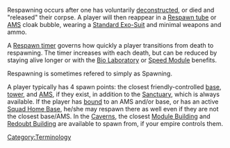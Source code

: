 Respawning occurs after one has voluntarily
[deconstructed](deconstruct.md), or died and "released" their
corpse. A player will then reappear in a [Respawn
tube](Respawn_tube.md) or
[AMS](Advanced_Mobile_Station.md) cloak bubble, wearing a
[Standard Exo-Suit](Standard_Exo-Suit.md) and minimal weapons
and ammo.

A [Respawn timer](Respawn_timer.md) governs how quickly a player
transitions from death to respawning. The timer increases with each
death, but can be reduced by staying alive longer or with the [Bio
Laboratory](Bio_Laboratory.md) or [Speed
Module](Speed_Module.md) benefits.

Respawning is sometimes refered to simply as Spawning.

A player typically has 4 spawn points: the closest friendly-controlled
[base](base.md), [tower](tower.md), and
[AMS](AMS.md), if they exist, in addition to the
[Sanctuary](Sanctuary.md), which is always available. If the
player has [bound](bind.md) to an AMS and/or base, or has an
active [Squad Home Base](Squad_Home_Base.md), he/she may respawn
there as well even if they are not the closest base/AMS. In the
[Caverns](Caverns.md), the closest [Module
Building](Module_Building.md) and [Redoubt
Building](Redoubt_Building.md) are available to spawn from, if
your empire controls them.

[Category:Terminology](Category:Terminology.md)
